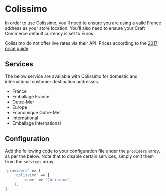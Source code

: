 # Colissimo
In order to use Colissimo, you'll need to ensure you are using a valid France address as your store location. You'll also need to ensure your Craft Commerce default currency is set to Euros.

Colissimo do not offer live rates via their API. Prices according to the [2017 price guide](http://www.colissimo.fr/particuliers/envoyer_un_colis/decouvrir_loffre_colissimo/Tarifs_colissimo/Tarifs_colissimo.jsp).

## Services
The below service are available with Colissimo for domestic and international customer destination addresses.

- France
- Emballage France
- Outre-Mer
- Europe
- Economique Outre-Mer
- International
- Emballage International

## Configuration
Add the following code to your configuration file under the `providers` array, as per the below. Note that to disable certain services, simply omit them from the `services` array.

```php
'providers' => [
    'colissimo' => [
        'name' => 'Colissimo',
    ],
]
```